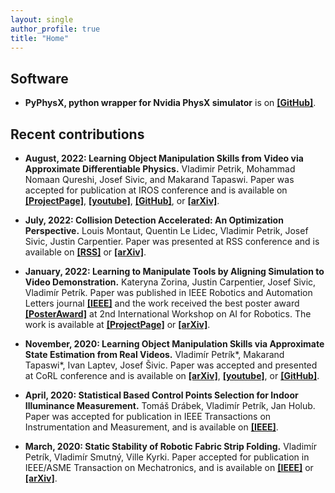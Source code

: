 ```yaml
---
layout: single
author_profile: true
title: "Home"
---
```


## Software
* **PyPhysX, python wrapper for Nvidia PhysX simulator** is on [**[GitHub]**](https://github.com/petrikvladimir/pyphysx).

## Recent contributions

[//]: # (keep the last 2 years)

* **August, 2022: Learning Object Manipulation Skills from Video via Approximate Differentiable Physics.**
    Vladimir Petrik, Mohammad Nomaan Qureshi, Josef Sivic, and Makarand Tapaswi.
    Paper was accepted for publication at IROS conference and is available on 
    [**[ProjectPage]**](https://data.ciirc.cvut.cz/public/projects/2022Real2SimPhysics/),
    [**[youtube]**](https://youtu.be/QS6TDqr87gc),
    [**[GitHub]**](https://github.com/petrikvladimir/video_skills_learning_with_approx_physics), or
    [**[arXiv]**](https://arxiv.org/abs/2208.01960).

* **July, 2022: Collision Detection Accelerated: An Optimization Perspective.**
    Louis Montaut, Quentin Le Lidec, Vladimir Petrik, Josef Sivic, Justin Carpentier.
    Paper was presented at RSS conference and is available on 
    [**[RSS]**](http://www.roboticsproceedings.org/rss18/p039.pdf) or
    [**[arXiv]**](https://arxiv.org/abs/2205.09663).

* **January, 2022: Learning to Manipulate Tools by Aligning Simulation to Video Demonstration.**
    Kateryna Zorina, Justin Carpentier, Josef Sivic, Vladimír Petrík.
    Paper was published in IEEE Robotics and Automation Letters journal [**[IEEE]**](https://ieeexplore.ieee.org/iel7/7083369/7339444/09612073.pdf) 
    and the work received the best poster award [**[PosterAward]**](https://europe.naverlabs.com/wp-content/uploads/2021/12/Screenshot-2021-12-01-at-23.19.16.png) at 2nd International Workshop on AI for Robotics.
    The work is available at 
    [**[ProjectPage]**](https://data.ciirc.cvut.cz/public/projects/2021LearningToolMotion/) or
    [**[arXiv]**](https://arxiv.org/abs/2111.03088).

* **November, 2020: Learning Object Manipulation Skills via Approximate State Estimation from Real Videos.**
    Vladimír Petrík*, Makarand Tapaswi*, Ivan Laptev, Josef Šivic.
    Paper was accepted and presented at CoRL conference and is available on 
    [**[arXiv]**](https://arxiv.org/abs/2011.06813),
    [**[youtube]**](https://youtu.be/0bhO3KCKVa8), or
    [**[GitHub]**](https://github.com/makarandtapaswi/Real2Sim_CoRL2020).

* **April, 2020: Statistical Based Control Points Selection for Indoor Illuminance Measurement.**
    Tomáš Drábek, Vladimír Petrík, Jan Holub.
    Paper was accepted for publication in IEEE Transactions on Instrumentation and Measurement, and is available on 
    [**[IEEE]**](https://ieeexplore.ieee.org/stamp/stamp.jsp?arnumber=9066919).

* **March, 2020: Static Stability of Robotic Fabric Strip Folding.**
    Vladimír Petrík, Vladimír Smutný, Ville Kyrki.
    Paper accepted for publication in IEEE/ASME Transaction on Mechatronics, and is available on 
    [**[IEEE]**](https://ieeexplore.ieee.org/stamp/stamp.jsp?arnumber=9037109) or
    [**[arXiv]**](https://arxiv.org/abs/1902.11021).

